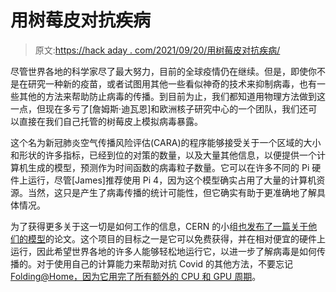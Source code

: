 # 用树莓皮对抗疾病

> 原文:[https://hack aday . com/2021/09/20/用树莓皮对抗疾病/](https://hackaday.com/2021/09/20/fight-disease-with-a-raspberry-pi/)

尽管世界各地的科学家尽了最大努力，目前的全球疫情仍在继续。但是，即使你不是在研究一种新的疫苗，或者试图用其他一些看似神奇的技术来抑制病毒，也有一些其他的方法来帮助防止病毒的传播。到目前为止，我们都知道用物理方法做到这一点，但现在多亏了[詹姆斯·迪瓦恩]和欧洲核子研究中心的一个团队，我们还可以直接在我们自己托管的树莓皮上模拟病毒暴露。

这个名为新冠肺炎空气传播风险评估(CARA)的程序能够接受关于一个区域的大小和形状的许多指标，已经到位的对策的数量，以及大量其他信息，以便提供一个计算机生成的模型，预测作为时间函数的病毒粒子数量。它可以在许多不同的 Pi 硬件上运行，尽管[James]推荐使用 Pi 4，因为这个模型确实占用了大量的计算机资源。当然，这只是产生了病毒传播的统计可能性，但它确实有助于更准确地了解具体情况。

为了获得更多关于这一切是如何工作的信息，CERN 的小组[也发布了一篇关于他们的模型](https://cds.cern.ch/record/2756083)的论文。这个项目的目标之一是它可以免费获得，并在相对便宜的硬件上运行，因此希望世界各地的许多人能够轻松地运行它，以进一步了解病毒是如何传播的。对于使用自己的计算能力来帮助对抗 Covid 的其他方法，不要忘记 [Folding@Home，因为它用完了所有额外的 CPU 和 GPU 周期](https://hackaday.com/2020/03/22/coronavirus-and-foldinghome-more-on-how-your-computer-helps-medical-research/)。